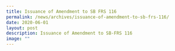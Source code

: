 ```yaml
---
title: Issuance of Amendment to SB FRS 116
permalink: /news/archives/issuance-of-amendment-to-sb-frs-116/
date: 2020-06-01
layout: post
description: Issuance of Amendment to SB-FRS 116
image: ""
---
```

